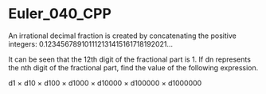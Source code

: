 # Euler_040_CPP

An irrational decimal fraction is created by concatenating the positive integers:
0.123456789101112131415161718192021...

It can be seen that the 12th digit of the fractional part is 1.
If dn represents the nth digit of the fractional part, find the value of the following expression.

d1 × d10 × d100 × d1000 × d10000 × d100000 × d1000000
